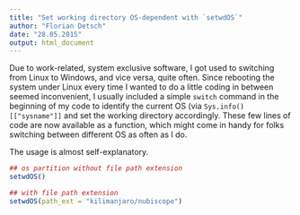 ```yaml
---
title: "Set working directory OS-dependent with `setwdOS`"
author: "Florian Detsch"
date: "28.05.2015"
output: html_document
---
```




Due to work-related,  system exclusive software, I got used to switching from Linux to Windows, and vice versa, quite often. Since rebooting the system under Linux every time I wanted to do a little coding in between seemed inconvenient, I usually included a simple `switch` command in the beginning of my code to identify the current OS (via `Sys.info()[["sysname"]]` and set the working directory accordingly. These few lines of code are now available as a function, which might come in handy for folks switching between different OS as often as I do.

The usage is almost self-explanatory. 


```r
## os partition without file path extension
setwdOS()

## with file path extension
setwdOS(path_ext = "kilimanjaro/nubiscope")
```
